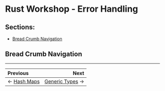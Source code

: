 # Rust Workshop - Error Handling

## Sections:

* [Bread Crumb Navigation](#bread-crumb-navigation)

## Bread Crumb Navigation
_________________________

Previous | Next
:------- | ---:
← [Hash Maps](./hash_maps.md) | [Generic Types](./generic_types.md) →
